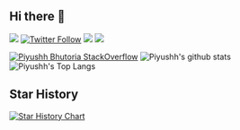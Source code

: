 ## Hi there 👋

[<img src ="https://img.shields.io/badge/Website-pb-%23.svg?&style=for-the-badge&logo=&logoColor=white%22">](https://piyushhbhutoria.github.io/)
[![Twitter Follow](https://img.shields.io/twitter/follow/Piyushhb?color=blue&logo=x&style=for-the-badge)](https://x.com/Piyushhb)
[<img src="https://img.shields.io/badge/linkedin-%230077B5.svg?&style=for-the-badge&logo=linkedin&logoColor=white" />](http://linkedin.com/in/piyushh-bhutoria/)
[<img src="https://img.shields.io/badge/medium-%2312100E.svg?&style=for-the-badge&logo=medium&logoColor=white" />](https://medium.com/@piyushhbhutoria)
<!-- [<img src = "https://img.shields.io/badge/instagram-%23E4405F.svg?style=for-the-badge&logo=instagram&logoColor=white">](https://www.instagram.com/imidiotic_/) -->


[![Piyushh Bhutoria StackOverflow](https://github-readme-stackoverflow.vercel.app/?userID=8202594)](https://stackoverflow.com/users/8202594/iwasidiotic)
![Piyushh's github stats](https://github-readme-stats.vercel.app/api?username=Piyushhbhutoria&show_icons=true&count_private=true&include_all_commits=true)
![Piyushh's Top Langs](https://github-readme-stats.vercel.app/api/top-langs/?username=Piyushhbhutoria&hide=css,scss,html,Jupyter%20Notebook&layout=compact)

## Star History

[![Star History Chart](https://api.star-history.com/svg?repos=Piyushhbhutoria/OnlineClinicSystem,Piyushhbhutoria/whatsappWebAPI,Piyushhbhutoria/fintech,Piyushhbhutoria/awesome-hacktoberfest-2024&type=Timeline)](https://star-history.com/#Piyushhbhutoria/OnlineClinicSystem&Piyushhbhutoria/whatsappWebAPI&Piyushhbhutoria/fintech&Piyushhbhutoria/awesome-hacktoberfest-2024&Timeline)
<!-- 
## A meme for you

<img src='https://random-memer-production-e02a.up.railway.app/' title="Meme" alt="Please refresh the page is the meme doesn't show up." width="300"> -->
